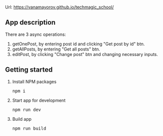 <p>Url: <a href="https://vanamayorov.github.io/techmagic_school/">https://vanamayorov.github.io/techmagic_school/</a></p>

<h2>App description</h2>
<p>There are 3 async operations:</p>
<ol>
    <li>
        getOnePost, by entering post id and clicking "Get post by id" btn.
    </li>
    <li>
        getAllPosts, by entering "Get all posts" btn.
    </li>
    <li>
        editPost, by clicking "Change post" btn and changing necessary inputs.
    </li>
</ol>

<h2>Getting started</h2>
<ol>
    <li>
        Install NPM packages
        <pre>npm i</pre>
    </li>
    <li>
        Start app for development
        <pre>npm run dev</pre>
    </li>
    <li>
        Build app
        <pre>npm run build</pre>
    </li>
</ol>
